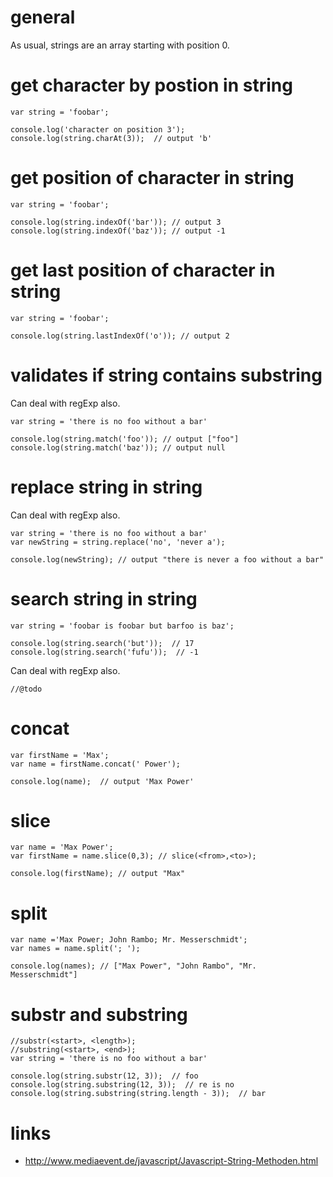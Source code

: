 # general

As usual, strings are an array starting with position 0.

# get character by postion in string

    var string = 'foobar';

    console.log('character on position 3');
    console.log(string.charAt(3));  // output 'b'

# get position of character in string

    var string = 'foobar';

    console.log(string.indexOf('bar')); // output 3
    console.log(string.indexOf('baz')); // output -1

# get last position of character in string

    var string = 'foobar';

    console.log(string.lastIndexOf('o')); // output 2

# validates if string contains substring

Can deal with regExp also.

    var string = 'there is no foo without a bar'

    console.log(string.match('foo')); // output ["foo"]
    console.log(string.match('baz')); // output null

# replace string in string

Can deal with regExp also.

    var string = 'there is no foo without a bar'
    var newString = string.replace('no', 'never a');

    console.log(newString); // output "there is never a foo without a bar"

# search string in string

    var string = 'foobar is foobar but barfoo is baz';

    console.log(string.search('but'));  // 17
    console.log(string.search('fufu'));  // -1

Can deal with regExp also.

    //@todo

# concat

    var firstName = 'Max';
    var name = firstName.concat(' Power');

    console.log(name);  // output 'Max Power'

# slice

    var name = 'Max Power';
    var firstName = name.slice(0,3); // slice(<from>,<to>);

    console.log(firstName); // output "Max"

# split

    var name ='Max Power; John Rambo; Mr. Messerschmidt';
    var names = name.split('; ');

    console.log(names); // ["Max Power", "John Rambo", "Mr. Messerschmidt"]

# substr and substring

    //substr(<start>, <length>);
    //substring(<start>, <end>);
    var string = 'there is no foo without a bar'

    console.log(string.substr(12, 3));  // foo
    console.log(string.substring(12, 3));  // re is no
    console.log(string.substring(string.length - 3));  // bar

# links

* http://www.mediaevent.de/javascript/Javascript-String-Methoden.html
